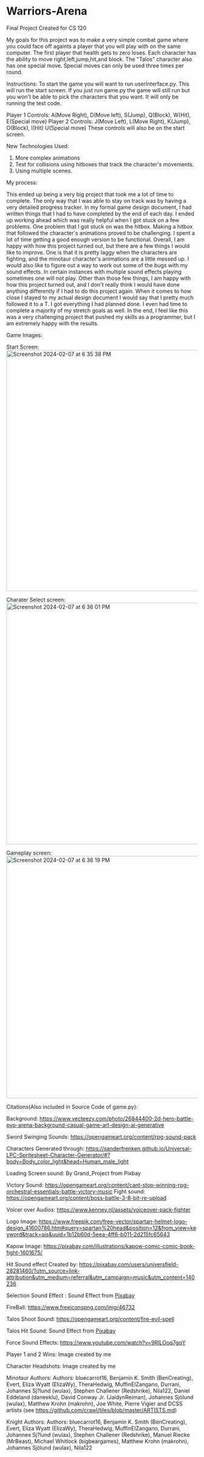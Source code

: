 # Warriors-Arena

Final Project Created for CS 120

My goals for this project was to make a very simple combat game where you could face off againts a player that you will play with on the same computer. The first player that health gets to zero loses. Each character has the ability to move right,left,jump,hit,and block. The "Talos" character also has one special move. Special moves can only be used three times per round. 

Instructions:
To start the game you will want to run userInterface.py. This will run the start screen. If you just run game.py the game will still run but you won't be able to pick the characters that you want. It will only be running the test code. 

Player 1 Controls: A(Move Right), D(Move left), S(Jump), Q(Block), W(Hit), E(Special move)
Player 2 Controls: J(Move Left), L(Move Right), K(Jump), O(Block), I(Hit) U(Special move)
These controls will also be on the start screen. 

New Technologies Used: 
  1. More complex animations
  2. Test for collisions using hitboxes that track the character's movements.
  3. Using multiple scenes.

My process:

This ended up being a very big project that took me a lot of time to complete. The only way that I was able to stay on track was by having a very detailed progress tracker. In my formal game design document, I had written things that I had to have completed by the end of each day. I ended up working ahead which was really helpful when I got stuck on a few problems. One problem that I got stuck on was the hitbox. Making a hitbox that followed the character's animations proved to be challenging. I spent a lot of time getting a good enough version to be functional. Overall, I am happy with how this project turned out, but there are a few things I would like to improve. One is that it is pretty laggy when the characters are fighting, and the minotaur character's animations are a little messed up. I would also like to figure out a way to work out some of the bugs with my sound effects. In certain instances with multiple sound effects playing sometimes one will not play. Other than those few things, I am happy with how this project turned out, and I don't really think I would have done anything differently if I had to do this project again. When it comes to how close I stayed to my actual design document I would say that I pretty much followed it to a T. I got everything I had planned done. I even had time to complete a majority of my stretch goals as well. In the end, I feel like this was a very challenging project that pushed my skills as a programmer, but I am extremely happy with the results.

Game Images: 

Start Screen:
<img width="635" alt="Screenshot 2024-02-07 at 6 35 38 PM" src="https://github.com/nolan-meyer1/Warriors-Arena/assets/145584308/8956b67d-d2ae-4f53-8ceb-7e69463fb6f4">

Charater Select screen:
<img width="636" alt="Screenshot 2024-02-07 at 6 36 01 PM" src="https://github.com/nolan-meyer1/Warriors-Arena/assets/145584308/3177b5b4-cc6b-4ee8-abd1-62fa40dada1e">

Gameplay screen:
<img width="638" alt="Screenshot 2024-02-07 at 6 36 19 PM" src="https://github.com/nolan-meyer1/Warriors-Arena/assets/145584308/fa7e3d1d-b928-4fbc-8c32-39b47430362b">


Citations(Also included in Source Code of game.py):

Background: https://www.vecteezy.com/photo/26844400-2d-hero-battle-pvp-arena-background-casual-game-art-design-ai-generative

Sword Swinging Sounds: https://opengameart.org/content/rpg-sound-pack

Characters Generated through: https://sanderfrenken.github.io/Universal-LPC-Spritesheet-Character-Generator/#?body=Body_color_light&head=Human_male_light

Loading Screen sound: By Grand_Project from Pixbay

Victory Sound: https://opengameart.org/content/cant-stop-winning-rpg-orchestral-essentials-battle-victory-music
Fight sound: https://opengameart.org/content/boss-battle-3-8-bit-re-upload

Voicer over Audios: https://www.kenney.nl/assets/voiceover-pack-fighter

Logo Image: https://www.freepik.com/free-vector/spartan-helmet-logo-design_41600786.htm#query=spartan%20head&position=12&from_view=keyword&track=ais&uuid=1b12b60d-5eea-4ff6-b011-2d215fc65643

Kapow Image: https://pixabay.com/illustrations/kapow-comic-comic-book-fight-1601675/

Hit Sound effect Created by: https://pixabay.com/users/universfield-28281460/?utm_source=link-attribution&utm_medium=referral&utm_campaign=music&utm_content=140236

Selection Sound Effect : Sound Effect from <a href="https://pixabay.com/?utm_source=link-attribution&utm_medium=referral&utm_campaign=music&utm_content=37979">Pixabay</a>

FireBall: https://www.freeiconspng.com/img/46732

Talos Shoot Sound: https://opengameart.org/content/fire-evil-spell

Talos Hit Sound: Sound Effect from <a href="https://pixabay.com/?utm_source=link-attribution&utm_medium=referral&utm_campaign=music&utm_content=7017">Pixabay</a>

Force Sound Effects: https://www.youtube.com/watch?v=9RILOoq7gqY

Player 1 and 2 Wins: Image created by me

Character Headshots: Image created by me

Minotaur Authors: Authors: bluecarrot16, Benjamin K. Smith (BenCreating), Evert, Eliza Wyatt (ElizaWy), TheraHedwig, MuffinElZangano, Durrani, Johannes Sj?lund (wulax), Stephen Challener (Redshrike), Nila122, Daniel Eddeland (daneeklu), David Conway Jr. (JaidynReiman), Johannes Sjölund (wulax), Matthew Krohn (makrohn), Joe White, Pierre Vigier and DCSS artists (see https://github.com/crawl/tiles/blob/master/ARTISTS.md)

Knight Authors: Authors: bluecarrot16, Benjamin K. Smith (BenCreating), Evert, Eliza Wyatt (ElizaWy), TheraHedwig, MuffinElZangano, Durrani, Johannes Sj?lund (wulax), Stephen Challener (Redshrike), Manuel Riecke (MrBeast), Michael Whitlock (bigbeargames), Matthew Krohn (makrohn), Johannes Sjölund (wulax), Nila122
